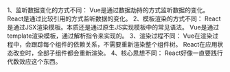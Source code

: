 1、监听数据变化的方式不同：
Vue是通过数据劫持的方式监听数据的变化。
React是通过比较引用的方式监听数据的变化。
2、模板渲染的方式不同：
React是通过JSX渲染模板。本质还是通过原生JS实现模板中的常见语法。
Vue是通过template渲染模板，通过解析指令来实现的。
3、渲染过程不同：
Vue在渲染过程中，会跟踪每个组件的依赖关系，不需要重新渲染整个组件树。
React在应用状态改变时，全部子组件都会重新渲染。
4、核心思想不同：
React好像一直要践行代数效应这个东西。